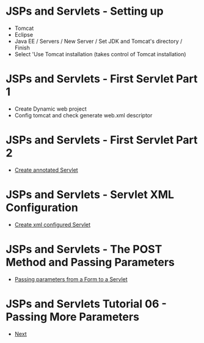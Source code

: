 # JSPs and Servlets - Setting up
- Tomcat
- Eclipse
- Java EE / Servers / New Server / Set JDK and Tomcat's directory / Finish
- Select 'Use Tomcat installation (takes control of Tomcat installation)
# JSPs and Servlets - First Servlet Part 1
- Create Dynamic web project
- Config tomcat and check generate web.xml descriptor
# JSPs and Servlets - First Servlet Part 2
- [Create annotated Servlet](https://github.com/ronald0009/demo2/tree/master/demo21)
# JSPs and Servlets - Servlet XML Configuration
- [Create xml configured Servlet](https://github.com/ronald0009/demo2/tree/master/demo21)
# JSPs and Servlets - The POST Method and Passing Parameters
- [Passing parameters from a Form to a Servlet](https://github.com/ronald0009/demo2/tree/master/demo22)
# JSPs and Servlets Tutorial 06 - Passing More Parameters
- [Next](https://www.youtube.com/watch?v=MnUJl3NYRRc&list=PLE0F6C1917A427E96&index=6)
